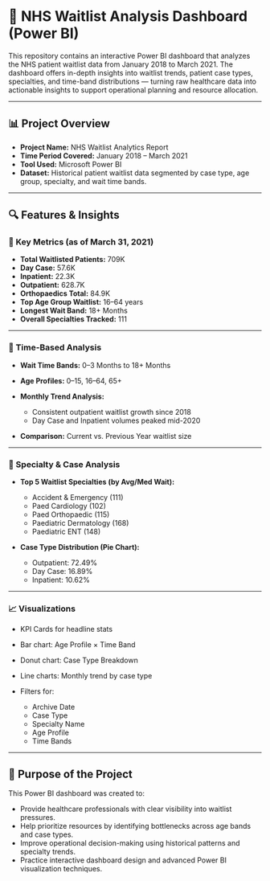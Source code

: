# 🏥 NHS Waitlist Analysis Dashboard (Power BI)

This repository contains an interactive Power BI dashboard that analyzes the NHS patient waitlist data from January 2018 to March 2021. The dashboard offers in-depth insights into waitlist trends, patient case types, specialties, and time-band distributions — turning raw healthcare data into actionable insights to support operational planning and resource allocation.

---

## 📊 Project Overview

* **Project Name:** NHS Waitlist Analytics Report
* **Time Period Covered:** January 2018 – March 2021
* **Tool Used:** Microsoft Power BI
* **Dataset:** Historical patient waitlist data segmented by case type, age group, specialty, and wait time bands.

---

## 🔍 Features & Insights

### 🧾 Key Metrics (as of March 31, 2021)

* **Total Waitlisted Patients:** 709K
* **Day Case:** 57.6K
* **Inpatient:** 22.3K
* **Outpatient:** 628.7K
* **Orthopaedics Total:** 84.9K
* **Top Age Group Waitlist:** 16–64 years
* **Longest Wait Band:** 18+ Months
* **Overall Specialties Tracked:** 111

---

### 📅 Time-Based Analysis

* **Wait Time Bands:** 0–3 Months to 18+ Months
* **Age Profiles:** 0–15, 16–64, 65+
* **Monthly Trend Analysis:**

  * Consistent outpatient waitlist growth since 2018
  * Day Case and Inpatient volumes peaked mid-2020
* **Comparison:** Current vs. Previous Year waitlist size

---

### 🏥 Specialty & Case Analysis

* **Top 5 Waitlist Specialties (by Avg/Med Wait):**

  * Accident & Emergency (111)
  * Paed Cardiology (102)
  * Paed Orthopaedic (115)
  * Paediatric Dermatology (168)
  * Paediatric ENT (148)

* **Case Type Distribution (Pie Chart):**

  * Outpatient: 72.49%
  * Day Case: 16.89%
  * Inpatient: 10.62%

---

### 📈 Visualizations

* KPI Cards for headline stats
* Bar chart: Age Profile × Time Band
* Donut chart: Case Type Breakdown
* Line charts: Monthly trend by case type
* Filters for:

  * Archive Date
  * Case Type
  * Specialty Name
  * Age Profile
  * Time Bands

---

## 🚀 Purpose of the Project

This Power BI dashboard was created to:

* Provide healthcare professionals with clear visibility into waitlist pressures.
* Help prioritize resources by identifying bottlenecks across age bands and case types.
* Improve operational decision-making using historical patterns and specialty trends.
* Practice interactive dashboard design and advanced Power BI visualization techniques.

